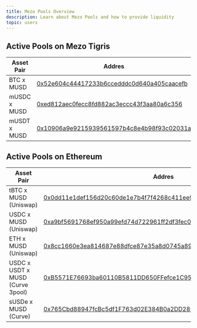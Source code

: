 ```yaml
---
title: Mezo Pools Overview
description: Learn about Mezo Pools and how to provide liquidity
topic: users
---
```


## Active Pools on Mezo Tigris

| Asset Pair                      | Addres                                       |
| ------------------------------- | -------------------------------------------- |
| BTC x MUSD                      | [0x52e604c44417233b6ccedddc0d640a405caacefb](https://mezo.org/explore/pools/0x52e604c44417233b6ccedddc0d640a405caacefb) |
| mUSDC x MUSD                    | [0xed812aec0fecc8fd882ac3eccc43f3aa80a6c356](https://mezo.org/explore/pools/0xed812aec0fecc8fd882ac3eccc43f3aa80a6c356) |
| mUSDT x MUSD                    | [0x10906a9e9215939561597b4c8e4b98f93c02031a](https://mezo.org/explore/pools/0x10906a9e9215939561597b4c8e4b98f93c02031a) |

## Active Pools on Ethereum

| Asset Pair                      | Addres                                       |
| ------------------------------- | -------------------------------------------- |
| tBTC x MUSD (Uniswap)           | [0x0dd11e1def156d20c60de1e7b4f7f4268c411ee9349b5593766579b26ce98183](https://app.uniswap.org/explore/pools/ethereum/0x0dd11e1def156d20c60de1e7b4f7f4268c411ee9349b5593766579b26ce98183) |
| USDC x MUSD (Uniswap)           | [0xa9bf5691768ef950a99efd74d722961ff2df3fec08d77ec784432c619bd283a0](https://app.uniswap.org/explore/pools/ethereum/0xa9bf5691768ef950a99efd74d722961ff2df3fec08d77ec784432c619bd283a0) |
| ETH x MUSD  (Uniswap)           | [0x8cc1660e3ea814687e88dfce87e35a8d0745a89f5b7fa0f12d37dc5b420d71db](https://app.uniswap.org/explore/pools/ethereum/0x8cc1660e3ea814687e88dfce87e35a8d0745a89f5b7fa0f12d37dc5b420d71db) |
| USDC x USDT x MUSD (Curve 3pool)| [0xB5571E76693ba60110B5811DD650FFefce1C955f](https://www.curve.finance/dex/ethereum/pools/factory-stable-ng-518/deposit) |
| sUSDe x MUSD (Curve)            | [0x765Cbd88947fcBc5df1F763d02E384B0a2DD285E](https://www.curve.finance/dex/ethereum/pools/factory-stable-ng-521/deposit) |
